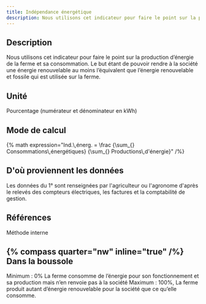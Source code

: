 ```yaml
---
title: Indépendance énergétique
description: Nous utilisons cet indicateur pour faire le point sur la production d’énergie de la ferme et sa consommation
---
```


## Description

Nous utilisons cet indicateur pour faire le point sur la production d’énergie de la ferme et sa consommation. Le but étant de pouvoir rendre à la société une énergie renouvelable au moins l’équivalent que l’énergie renouvelable et fossile qui est utilisée sur la ferme.

## Unité

Pourcentage (numérateur et dénominateur en kWh)

## Mode de calcul

{% math expression="Ind.\\,énerg. = \\frac {\\sum_{} Consommations\\,énergétiques} {\\sum_{} Productions\\,d'énergie}" /%}

## D'où proviennent les données

Les données du 1° sont renseignées par l'agriculteur ou l'agronome d'après le relevés des compteurs électriques, les factures et la comptabilité de gestion.

## Références

Méthode interne

## {% compass quarter="nw" inline="true" /%} Dans la boussole

Minimum : 0% La ferme consomme de l’énergie pour son fonctionnement et sa production mais n’en renvoie pas à la société
Maximum : 100%, La ferme produit autant d’énergie renouvelable pour la société que ce qu’elle consomme.
